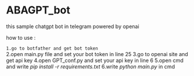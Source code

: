 # ABAGPT_bot
this sample chatgpt bot in telegram  powered by openai



how to use :


<code>1.go to botfather and get bot token</code>             
2.open main.py file and set your bot token in line 25</code>
3.go to openai site and get api key</code>
4.open GPT_conf.py and set your api key in line 6</code>
5.open cmd and write <i>pip install -r requirements.txt</i></code>
6.write <i>python main.py</i> in cmd</code>
